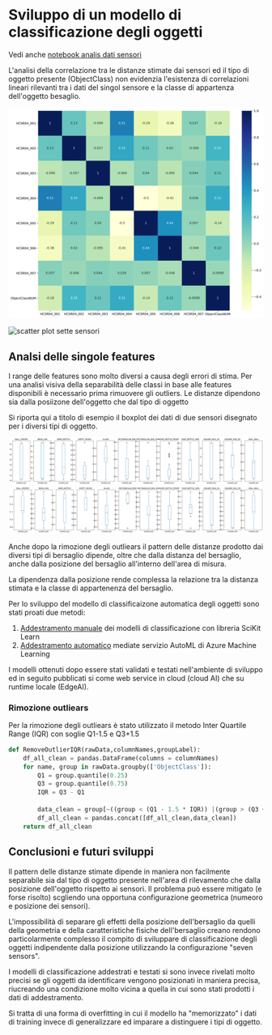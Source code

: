# Sviluppo di un modello di classificazione degli oggetti

Vedi anche [notebook analis dati sensori](../notebooks/analisi_dati_sensori.ipynb)

L'analisi della correlazione tra le distanze stimate dai sensori ed il tipo di oggetto presente (ObjectClass) non evidenzia l'esistenza di correlazioni lineari rilevanti tra i dati del singol sensore e la classe di appartenza dell'oggetto besaglio.

![Matrice di correlazione sette sensori](../media/matrice_correlazione_sette_sensori.svg "Matrice di correlazione: (Heatmap dei coefficiente id correlazione di Person")

![scatter plot sette sensori](../media/scatter_plot_sette_sensori.svg)

## Analsi delle singole features

I range delle features sono molto diversi a causa degli errori di stima. Per una analisi visiva della separabilità delle classi in base alle features disponibili è necessario prima rimuovere gli outliers.
Le distanze dipendono sia dalla posiizone dell'oggetto che dal tipo di oggetto

Si riporta qui a titolo di esempio il boxplot dei dati di due sensori disegnato per i diversi tipi di oggetto.

![analisi features](../media/analisi_features_boxplot.svg)
![analisi features](../media/analisi_features_boxplot_HCSR04_005.svg)

Anche dopo la rimozione degli outliears il pattern delle distanze prodotto dai diversi tipi di bersaglio dipende, oltre che dalla distanza del bersaglio, anche dalla posizione del bersaglio all'interno dell'area di misura.

La dipendenza dalla posizione rende complessa la relazione tra la distanza stimata e la classe di appartenenza del bersaglio.

Per lo sviluppo del modello di classificaizone automatica degli oggetti sono stati proati due metodi:

1. [Addestramento manuale](062_training_scikit-learn_model.md) dei modelli di classificazione con libreria SciKit Learn
2. [Addestramento automatico](070_azure_autoML.md) mediate servizio AutoML di Azure Machine Learning

I modelli ottenuti dopo essere stati validati e testati nell'ambiente di sviluppo ed in seguito pubblicati si come web service in cloud (cloud AI) che su runtime locale (EdgeAI).

### Rimozione outliears

Per la rimozione degli outliears è stato utilizzato il metodo Inter Quartile Range (IQR) con soglie Q1-1.5 e Q3+1.5

```Python
def RemoveOutlierIQR(rawData,columnNames,groupLabel):
    df_all_clean = pandas.DataFrame(columns = columnNames) 
    for name, group in rawData.groupby(['ObjectClass']):
        Q1 = group.quantile(0.25)
        Q3 = group.quantile(0.75)
        IQR = Q3 - Q1

        data_clean = group[~((group < (Q1 - 1.5 * IQR)) |(group > (Q3 + 1.5 * IQR))).any(axis=1)]
        df_all_clean = pandas.concat([df_all_clean,data_clean])
    return df_all_clean
```

## Conclusioni e futuri sviluppi

Il pattern delle distanze stimate dipende in maniera non facilmente separabile sia dal tipo di oggetto presente nell'area di rilevamento che dalla posizione dell'oggetto rispetto ai sensori. Il problema può essere mitigato (e forse risolto) scgliendo una opportuna configurazione geometrica (numeoro e posizione dei sensori).

L'impossibilità di separare gli effetti della posizione dell'bersaglio da quelli della geometria e della caratteristiche fisiche dell'bersaglio creano rendono particolarmente complesso il compito di sviluppare di classificazione degli oggetti indipendente dalla posizione utilizzando la configurazione "seven sensors".

I modelli di classificazione addestrati e testati si sono invece rivelati molto precisi se gli oggetti da identificare vengono posizionati in maniera precisa, riucreando una condizione molto vicina a quella in cui sono stati prodotti i dati di addestramento.

Si tratta di una forma di overfitting in cui il modello ha "memorizzato" i dati di training invece di generalizzare ed imparare a distinguere i tipi di oggetto.
